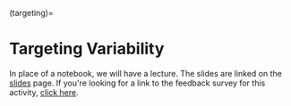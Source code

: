 (targeting)=
# Targeting Variability

In place of a notebook, we will have a lecture. The slides are linked on the [slides](slides) page. If you're looking for a link to the feedback survey for this activity, <a href="https://forms.gle/idv2vEMwDF5vh9Dk7" target="_blank" rel="noopener noreferrer">click here</a>.
